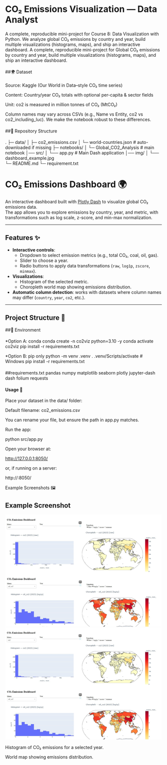 # CO₂ Emissions Visualization — Data Analyst 

####
A complete, reproducible mini-project for Course 8: Data Visualization with Python.
We analyze global CO₂ emissions by country and year, build multiple visualizations (histograms, maps), and ship an interactive dashboard.
A complete, reproducible mini-project for Global CO₂ emissions by country and year, build multiple visualizations (histograms, maps), and ship an interactive dashboard.
####

##🌍 Dataset
####
Source: Kaggle (Our World in Data–style CO₂ time series)

Content: Country/year CO₂ totals with optional per-capita & sector fields

Unit: co2 is measured in million tonnes of CO₂ (MtCO₂)

Column names may vary across CSVs (e.g., Name vs Entity, co2 vs co2_including_luc). We make the notebook robust to these differences.
####

##📁 Repository Structure

####
.
├─ data/
│  ├─ co2_emissions.csv
│  └─ world-countries.json        # auto-downloaded if missing
├─ notebooks/
│  └─ Global_CO2_Analysis         # main notebook
│── src/
│ └── app.py                      # Main Dash application
│── img/
│ └── dashboard_example.jpg        
└─ README.md
└─ requirement.txt

####

# CO₂ Emissions Dashboard 🌍

An interactive dashboard built with [Plotly Dash](https://dash.plotly.com/) to visualize global CO₂ emissions data.  
The app allows you to explore emissions by country, year, and metric, with transformations such as log scale, z-score, and min-max normalization.  

---

## Features ✨
- **Interactive controls**:
  - Dropdown to select emission metrics (e.g., total CO₂, coal, oil, gas).
  - Slider to choose a year.
  - Radio buttons to apply data transformations (`raw`, `log1p`, `zscore`, `minmax`).
- **Visualizations**:
  - Histogram of the selected metric.
  - Choropleth world map showing emissions distribution.
- **Automatic column detection**: works with datasets where column names may differ (`country`, `year`, `co2`, etc.).

---

## Project Structure 📂

##🧰 Environment
####
*Option A: conda
conda create -n co2viz python=3.10 -y
conda activate co2viz
pip install -r requirements.txt

*Option B: pip only
python -m venv .venv
. .venv/Scripts/activate  # Windows
pip install -r requirements.txt
####

##requirements.txt
pandas
numpy
matplotlib
seaborn
plotly
jupyter-dash
dash
folium
requests

#### Usage 🚀

Place your dataset in the data/ folder:

Default filename: co2_emissions.csv

You can rename your file, but ensure the path in app.py matches.

Run the app:

python src/app.py


Open your browser at:

http://127.0.0.1:8050/


or, if running on a server:

http://<your-ip>:8050/

Example Screenshots 🖼️

## Example Screenshot

![Dashboard Example](images/dashboard.jpg)
<img src="images/dashboard.jpg" alt="Dashboard Example" width="600">


Histogram of CO₂ emissions for a selected year.

World map showing emissions distribution.